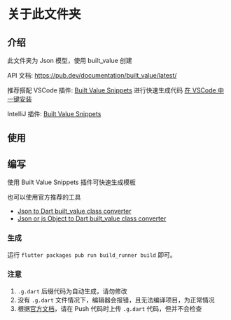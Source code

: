 # 关于此文件夹

## 介绍

此文件夹为 Json 模型，使用 built_value 创建

API 文档: https://pub.dev/documentation/built_value/latest/

推荐搭配 VSCode 插件: [Built Value Snippets](https://marketplace.visualstudio.com/items?itemName=GiancarloCode.built-value-snippets) 进行快速生成代码 [在 VSCode 中一键安装](vscode:extension/GiancarloCode.built-value-snippets)

IntelliJ 插件: [Built Value Snippets](https://plugins.jetbrains.com/plugin/13786-built-value-snippets)

## 使用

## 编写

使用 Built Value Snippets 插件可快速生成模板

也可以使用官方推荐的工具
- [Json to Dart built_value class converter](https://charafau.github.io/json2builtvalue/)
- [Json or js Object to Dart built_value class converter](https://januwa.github.io/p5_object_2_builtvalue/index.html)

### 生成

运行 `flutter packages pub run build_runner build` 即可。

### 注意

1. `.g.dart` 后缀代码为自动生成，请勿修改
2. 没有 `.g.dart` 文件情况下，编辑器会报错，且无法编译项目，为正常情况
3. 根据[官方文档](https://pub.dev/packages/built_value#should-i-check-in-andor-publish-in-the-generated-gdart-files)，请在 Push 代码时上传  `.g.dart` 代码，但并不会检查
